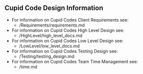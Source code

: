 ## Cupid Code Design Information

- For information on Cupid Codes Client Requirements see:
  - /Requirements/requirements.md
- For information on Cupid Codes High Level Design see:
  - /HighLevel/high_level_docs.md
- For information on Cupid Codes Low Level Design see:
  - /LowLevel/low_level_docs.md
- For information on Cupid Codes Testing Design see:
  - /Testing/testing_design.md
- For information on Cupid Codes Team Time Management see:
  - /time.md
